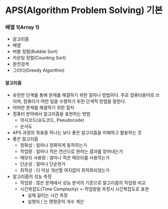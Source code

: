 # APS(Algorithm Problem Solving) 기본

### 배열 1(Array 1)
- 알고리즘
- 배열
- 버블 정렬(Bubble Sort)
- 카운팅 정렬(Counting Sort)
- 완전검색
- 그리디(Greedy Algorithm)

#### 알고리즘
- 유한한 단계를 통해 문제를 해결하기 위한 절차나 방법이다. 주로 컴퓨터용어로 쓰이며, 컴퓨터가 어떤 일을 수행하기 위한 단계적 방법을 말한다.
- 어떠한 문제를 해결하기 위한 절차
- 컴퓨터 분야에서 알고리즘을 표현하는 방법
  - 의사코드(슈도코드, Pseudocode)
  - 순서도
- APS 과정의 목표중 하나는 보다 좋은 알고리즘을 이해하고 활용하는 것
- 좋은 알고리즘
  - 정확성 : 얼마나 정확하게 동작하는가
  - 작업량 : 얼마나 적은 연산으로 원하는 결과를 얻어내는가
  - 메모리 사용량 : 얼마나 적은 메모리를 사용하는가
  - 단순성 : 얼마나 단순한가
  - 최적성 : 더 이상 개선할 여지없이 최적화되었는가
- 알고리즘의 성능 측정
  - 작업량 : 많은 문제에서 성능 분석의 기준으로 알고리즘의 작업량 비교
  - 시간복잡도(Time Complexity) <-작업량을 측정시 시간복잡도로 표현
    - 실제 걸리는 시간 측정
    - 실행되ㅣ는 명령문의 개수 계산

